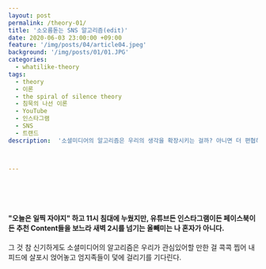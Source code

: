 ```yaml
---
layout: post
permalink: /theory-01/
title: '소오름돋는 SNS 알고리즘(edit)'
date: 2020-06-03 23:00:00 +09:00
feature: '/img/posts/04/article04.jpeg'
background: '/img/posts/01/01.JPG'
categories:
  - whatilike-theory
tags:
  - theory
  - 이론
  - the spiral of silence theory
  - 침묵의 나선 이론
  - YouTube
  - 인스타그램
  - SNS
  - 트랜드
description:  '소셜미디어의 알고리즘은 우리의 생각을 확장시키는 걸까? 아니면 더 편협하게 만드는 걸까? 멍 때릴 때 할 아무생각 하나, 소오름 돋는 SNS 알고리즘 이야기'



---
```


​     

​     

#### "오늘은 일찍 자야지" 하고 11시 침대에 누웠지만, 유튜브든 인스타그램이든 페이스북이든 추천 Content들을 보느라 새벽 2시를 넘기는 올빼미는 나 혼자가 아니다.

그 것 참 신기하게도 소셜미디어의 알고리즘은 우리가 관심있어할 만한 걸 콕콕 찝어 내 피드에 살포시 얹어놓고 엄지족들이 덫에 걸리기를 기다린다. 
